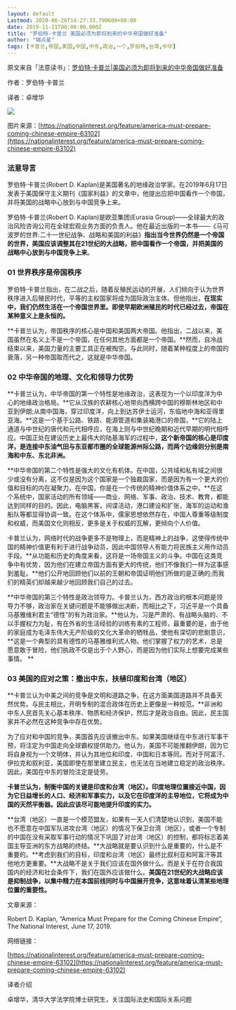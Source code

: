 ```yaml
---
layout: default
Lastmod: 2020-06-26T14:27:33.790608+00:00
date: 2019-11-21T00:00:00.000Z
title: "罗伯特·卡普兰 美国必须为即将到来的中华帝国做好准备"
author: "端点星"
tags: [卡普兰,帝国,美国,中国,中东,政治,一个,罗伯特,台湾,中华]
---
```


原文来自「法意读书」：[罗伯特·卡普兰|美国必须为即将到来的中华帝国做好准备](https://archive.li/3cTif#selection-43.1-43.5)

作者：罗伯特·卡普兰

译者：卓增华

![](https://images.weserv.nl/?url=https%3A//i.loli.net/2019/11/26/lkPbRAfmsV3qJWS.jpg)

图片来源：[https://nationalinterest.org/feature/america-must-prepare-coming-chinese-empire-63102](https://nationalinterest.org/feature/america-must-prepare-coming-chinese-empire-63102)

### 法意导言

罗伯特·卡普兰(Robert D. Kaplan)是美国著名的地缘政治学家。在2019年6月17日发表于美国保守主义期刊《国家利益》的文章中，他提出应把中国看作一个帝国，并将美国的战略中心放到与中国竞争上来。

罗伯特·卡普兰(Robert D. Kaplan)是欧亚集团(Eurasia Group)——全球最大的政治风险咨询公司在全球宏观业务方面的负责人。他在最近出版的一本书——《马可波罗的世界:二十一世纪战争、战略和美国的利益》**指出当今世界仍然是一个帝国的世界，美国应该调整其在21世纪的大战略，把中国看作一个帝国，并把美国的战略中心放到与中国竞争上来**。

### 01 世界秩序是帝国秩序

罗伯特·卡普兰指出，在二战之后，随着反殖民运动的开展，人们倾向于认为世界秩序进入后殖民时代，平等的主权国家将成为国际政治主体。但他指出，**在现实中，我们仍然生活在一个帝国世界里。即使早期欧洲殖民的时代已经过去，帝国在某种意义上是永恒的。**

**卡普兰认为，帝国秩序的核心是中国和美国两大帝国。他指出，二战以来，美国虽然在名义上不是一个帝国，在任何其他方面都是一个帝国。**然而，自冷战结束以来，美国力量的主要工具正在被掏空。与此同时，随着某种程度上的帝国的衰落，另一种帝国取而代之，这就是中华帝国。

### 02 中华帝国的地理、文化和领导力优势

**卡普兰认为，中华帝国的第一个特性是地缘政治，这表现为一个以印度洋为中心的地缘政治格局。**它从汉族的农耕核心地带向西横跨中国的穆斯林地区和中亚到伊朗;从南中国海，穿过印度洋，向上到达苏伊士运河，东临地中海和亚得里亚海。**这是一个基于公路、铁路、能源管道和集装箱港口的帝国，**它的陆上通道与中世纪的唐代和元代相呼应，在海上则与中世纪晚期和近代早期的明代相呼应。中国正处在建设历史上最伟大的陆基海军的过程中，**这个新帝国的核心是印度洋，是连接中东油气田与东亚都市圈的全球能源州际公路，而两个边缘则分别是南海和中东、东北非洲。**

**中华帝国的第二个特性是强大的文化有机体。在中国，公共域和私有域之间很少或没有分离，这不仅是因为这个国家是一个独裁国家，而是因为有一个更大的价值和目标的内在凝聚力。在中国，你是在一个传统的精神价值体系之中。**在这个系统中，国家活动的所有领域——商业、网络、军事、政治、技术、教育，都能达到同样的目的。因此，电脑黑客，间谍活动，港口建设和扩张，海军的运动和渔船队等都显得协调一致。在这个体系中，儒家思想依然存在，中国人尊重等级制度和权威，而美国文化则相反，更多是关于权威的瓦解，更倾向个人价值。

卡普兰认为，网络时代的战争更多不是物理上，而是精神上的战争，这使得传统中国的精神价值更有利于进行战争动员，因此中国领导人有能力将民族主义用作动员手段。**从功能和历史的角度来看，这将是一场帝国主义的斗争。中国在这类竞争中有优势，因为他们在建立帝国方面有更大的传统，他们不像我们一样为这事感到羞耻。**他们公开地回顾他们以前的王朝和帝国证明他们所做的是正确的;而我们的精英们却越来越少地回顾我们自己的过去。

**中华帝国的第三个特性是政治领导力。卡普兰认为，西方政治的根本问题是领导力不够，政治家在关键问题是不能够做出决断，而相比之下，习近平是一个具备马基雅维利君主“德性”的有为政治家。**他认为，习是严肃的、有战略头脑的、不以手握权力为耻，有在外省的生活经验的训练有素的工程师，最重要的是，由于他的家庭成为毛泽东伟大无产阶级的文化大革命的牺牲品，使他有深切的悲剧意识，\*\*这是一个典型的具有德性的马基雅维利式人物。他们掌握了权力的艺术，总是愿意敢于冒险，他们执政不仅是出于个人野心，而是因为他们实际上想要完成某些事情。 \*\*

### 03 美国的应对之策：撤出中东，扶植印度和台湾（地区）

**卡普兰认为中美之间的竞争是文明和道路之争，在这方面美国道路并不具备天然优势。与民主相比，开明专制的混合政体在历史上更像是一种规范。**非洲和中东人民首先关心基本秩序、物质和经济保护，然后才是政治自由。因此，民主国家并不必然在这种竞争中存在优势。

为了应对和中国的竞争，美国首先应该撤出中东。如果美国继续在中东进行军事干预，将注定为中国走向全球霸权提供助力。他认为，美国不可能推翻伊朗，因为它将自身视为一个文明体，并认为其地位和印度、中国和日本等同。而对于阿富汗、伊拉克和叙利亚，美国即使在那里建立民主，也无法在当地建立稳定的政治秩序。因此，美国在中东的冒险注定是徒劳。

**卡普兰认为，制衡中国的关键是印度和台湾（地区）。印度地理位置接近中国，因为它日益增长的人口、经济和军事实力，以及它在印度洋的主导地位，它将成为中国的天然平衡器。因此应该尽可能地提升印度的实力。**

**台湾（地区）一直是一个模范盟友，如果有一天人们清楚地认识到，美国不能也不愿意在中国军队进攻台湾（地区）的情况下保卫台湾（地区），或者一个专制的中国在没有采取军事行动的情况下巩固了对台湾（地区）的控制，都将标志着美国主导亚洲的东方战略的终结。**大战略就是要认识到什么是重要的，什么是不重要的。**考虑到我们的目标，印度和台湾（地区）最终比叙利亚和阿富汗等其他地方更重要。**大战略不是关于我们应该在国外做什么。而是关于在符合我国国内的经济和社会条件下，我们在国外应该做什么。**美国在21世纪的大战略应该是抑制战争，以集中精力在本国前线同时与中国展开竞争，这意味着认清某些地理位置的重要性。**

文章来源：

Robert D. Kaplan, “America Must Prepare for the Coming Chinese Empire”, The National Interest, June 17, 2019.

网络链接：

[https://nationalinterest.org/feature/america-must-prepare-coming-chinese-empire-63102](https://nationalinterest.org/feature/america-must-prepare-coming-chinese-empire-63102)

译者介绍

卓增华，清华大学法学院博士研究生，关注国际法史和国际关系问题

